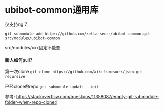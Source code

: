 # ubibot-common通用库

仅支持ng 7

`git submodule add https://github.com/zetta-sense/ubibot-common.git src/modules/ubibot-common`

src/modules/xxx固定不能变


#### 新人如何pull?

第一次clone
`git clone https://github.com/aikiframework/json.git --recursive`

已经clone的repo
`git submodule update --init`

参考: https://stackoverflow.com/questions/11358082/empty-git-submodule-folder-when-repo-cloned


